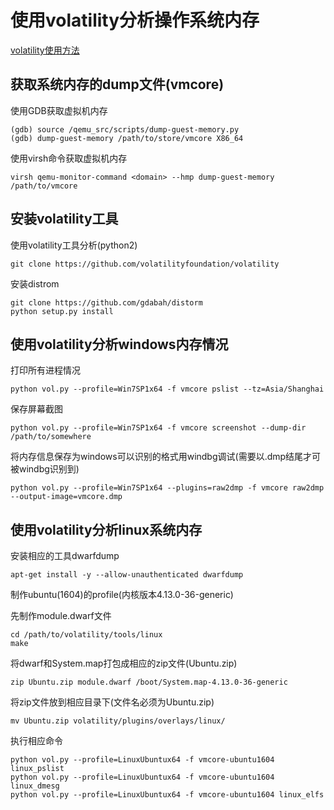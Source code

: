 # 使用volatility分析操作系统内存

[volatility使用方法](https://github.com/volatilityfoundation/volatility/wiki/Volatility-Usage)

## 获取系统内存的dump文件(vmcore)

使用GDB获取虚拟机内存

	(gdb) source /qemu_src/scripts/dump-guest-memory.py
	(gdb) dump-guest-memory /path/to/store/vmcore X86_64

使用virsh命令获取虚拟机内存

	virsh qemu-monitor-command <domain> --hmp dump-guest-memory /path/to/vmcore

## 安装volatility工具

使用volatility工具分析(python2)

	git clone https://github.com/volatilityfoundation/volatility

安装distrom

	git clone https://github.com/gdabah/distorm
	python setup.py install

## 使用volatility分析windows内存情况

打印所有进程情况

	python vol.py --profile=Win7SP1x64 -f vmcore pslist --tz=Asia/Shanghai

保存屏幕截图

	python vol.py --profile=Win7SP1x64 -f vmcore screenshot --dump-dir /path/to/somewhere

将内存信息保存为windows可以识别的格式用windbg调试(需要以.dmp结尾才可被windbg识别到)

	python vol.py --profile=Win7SP1x64 --plugins=raw2dmp -f vmcore raw2dmp --output-image=vmcore.dmp

## 使用volatility分析linux系统内存

安装相应的工具dwarfdump

	apt-get install -y --allow-unauthenticated dwarfdump

制作ubuntu(1604)的profile(内核版本4.13.0-36-generic)

先制作module.dwarf文件

	cd /path/to/volatility/tools/linux
	make

将dwarf和System.map打包成相应的zip文件(Ubuntu.zip)

	zip Ubuntu.zip module.dwarf /boot/System.map-4.13.0-36-generic

将zip文件放到相应目录下(文件名必须为Ubuntu.zip)

	mv Ubuntu.zip volatility/plugins/overlays/linux/

执行相应命令

	python vol.py --profile=LinuxUbuntux64 -f vmcore-ubuntu1604 linux_pslist
	python vol.py --profile=LinuxUbuntux64 -f vmcore-ubuntu1604 linux_dmesg
	python vol.py --profile=LinuxUbuntux64 -f vmcore-ubuntu1604 linux_elfs
